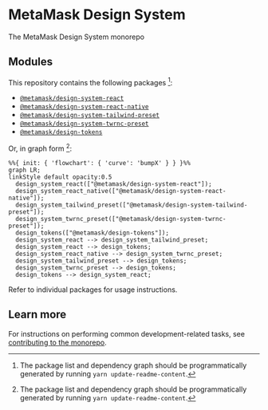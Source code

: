 # MetaMask Design System

The MetaMask Design System monorepo

## Modules

This repository contains the following packages [^fn1]:

<!-- start package list -->

- [`@metamask/design-system-react`](packages/design-system-react)
- [`@metamask/design-system-react-native`](packages/design-system-react-native)
- [`@metamask/design-system-tailwind-preset`](packages/design-system-tailwind-preset)
- [`@metamask/design-system-twrnc-preset`](packages/design-system-twrnc-preset)
- [`@metamask/design-tokens`](packages/design-tokens)

<!-- end package list -->

Or, in graph form [^fn1]:

<!-- start dependency graph -->

```mermaid
%%{ init: { 'flowchart': { 'curve': 'bumpX' } } }%%
graph LR;
linkStyle default opacity:0.5
  design_system_react(["@metamask/design-system-react"]);
  design_system_react_native(["@metamask/design-system-react-native"]);
  design_system_tailwind_preset(["@metamask/design-system-tailwind-preset"]);
  design_system_twrnc_preset(["@metamask/design-system-twrnc-preset"]);
  design_tokens(["@metamask/design-tokens"]);
  design_system_react --> design_system_tailwind_preset;
  design_system_react --> design_tokens;
  design_system_react_native --> design_system_twrnc_preset;
  design_system_tailwind_preset --> design_tokens;
  design_system_twrnc_preset --> design_tokens;
  design_tokens --> design_system_react;
```

<!-- end dependency graph -->

Refer to individual packages for usage instructions.

## Learn more

For instructions on performing common development-related tasks, see [contributing to the monorepo](./docs/contributing.md).

[^fn1]: The package list and dependency graph should be programmatically generated by running `yarn update-readme-content`.
